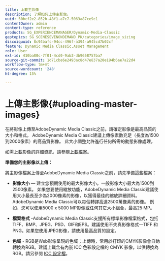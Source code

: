 ```yaml
---
title: 上載主影像
description: 了解如何上傳主影像。
uuid: 50bcf2e2-852b-48f1-a7c7-5063a87ce9c1
contentOwner: admin
content-type: reference
products: SG_EXPERIENCEMANAGER/Dynamic-Media-Classic
geptopics: SG_SCENESEVENONDEMAND_PK/categories/image_sizing
discoiquuid: 8c94bafc-94cc-496f-a394-a945cd7b02cf
feature: Dynamic Media Classic,Asset Management
role: User
exl-id: 410ba80c-7f01-4cd0-9ab3-db9658757ba7
source-git-commit: 1d71cbe6e2493ac8d47e837a20e194b6ae7a22d4
workflow-type: tm+mt
source-wordcount: '248'
ht-degree: 15%

---
```


# 上傳主影像{#uploading-master-images}

在將影像上傳至AdobeDynamic Media Classic之前，請確定影像是最高品質的大小和格式。 AdobeDynamic Media Classic建議上傳像素數充足（長度為1500到2000像素）的高品質影像。 此大小調整允許進行任何所需的動態影像處理。

如需上載影像的詳細資訊，請參閱[上載檔案](uploading-files.md#uploading_files)。

**準備您的主影像以上傳：**

將主影像檔案上傳至AdobeDynamic Media Classic之前，請先準備這些檔案：

* **影像大小**  — 建立您預期使用的最大影像大小。一般影像大小最大為1500到2500像素。 如果您要使用縮放功能，AdobeDynamic Media Classic建議使用大小最長至少為2000像素的影像，以獲得最佳的縮放詳細資料。 AdobeDynamic Media Classic可以每個轉譯高達2500萬像素的影像。 例如，您可以使用5000 x 5000 MP影像或任何其它大小組合，最高25 MP。

* **檔案格式**  -AdobeDynamic Media Classic支援所有標準影像檔案格式，包括TIFF、BMP、JPEG、PSD、GIF和EPS。建議使用不失真影像格式—TIFF 和 PNG。如果您使用JPEG影像，請使用最高品質的設定。

* **色域**  - RGB是Web影像呈現的色域；上傳時，常用於打印的CMYK影像會自動轉換為RGB。建議上載含有內嵌 ICC 色彩設定檔的 CMYK 影像，以供轉換為 RGB。請另參閱 [ICC 設定檔](/help/icc-profiles.md)。

